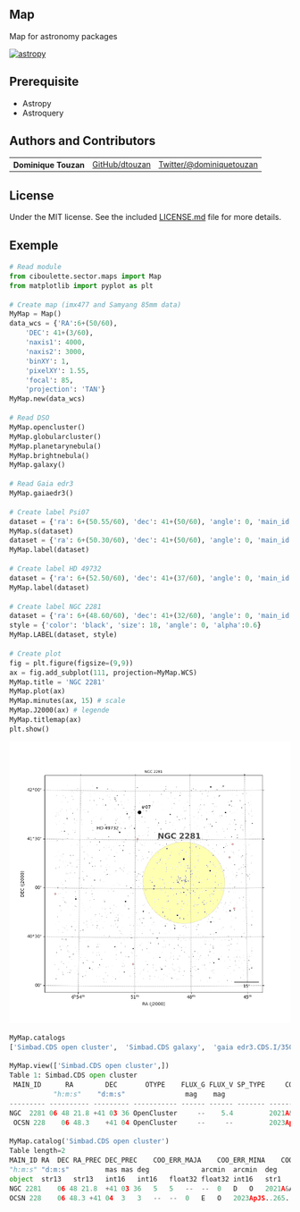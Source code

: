 ## Map
Map for astronomy packages

[![astropy](http://img.shields.io/badge/powered%20by-AstroPy-orange.svg?style=flat)](http://www.astropy.org/) 

## Prerequisite
  - Astropy
  - Astroquery

## Authors and Contributors

<table><tbody>
<tr><th align="left">Dominique Touzan</th><td><a href="https://github.com/dtouzan/ciboulette">GitHub/dtouzan</a></td><td><a href="http://twitter.com/dominiquetouzan">Twitter/@dominiquetouzan</a></td></tr>
</tbody></table>

## License

Under the MIT license. See the included [LICENSE.md](./LICENSE.md) file for more details.

## Exemple
```python
# Read module
from ciboulette.sector.maps import Map
from matplotlib import pyplot as plt

# Create map (imx477 and Samyang 85mm data)
MyMap = Map()
data_wcs = {'RA':6+(50/60), 
	'DEC': 41+(3/60), 
	'naxis1': 4000, 
	'naxis2': 3000, 
	'binXY': 1, 
	'pixelXY': 1.55, 
	'focal': 85, 
	'projection': 'TAN'}
MyMap.new(data_wcs)

# Read DSO
MyMap.opencluster()
MyMap.globularcluster()
MyMap.planetarynebula()
MyMap.brightnebula()
MyMap.galaxy()

# Read Gaia edr3
MyMap.gaiaedr3()

# Create label Psi07 
dataset = {'ra': 6+(50.55/60), 'dec': 41+(50/60), 'angle': 0, 'main_id': "psi"}
MyMap.s(dataset)
dataset = {'ra': 6+(50.30/60), 'dec': 41+(50/60), 'angle': 0, 'main_id': "07"}
MyMap.label(dataset)

# Create label HD 49732
dataset = {'ra': 6+(52.50/60), 'dec': 41+(37/60), 'angle': 0, 'main_id': "HD 49732"}
MyMap.label(dataset)

# Create label NGC 2281
dataset = {'ra': 6+(48.60/60), 'dec': 41+(32/60), 'angle': 0, 'main_id': "NGC 2281"}
style = {'color': 'black', 'size': 18, 'angle': 0, 'alpha':0.6}
MyMap.LABEL(dataset, style)

# Create plot
fig = plt.figure(figsize=(9,9))
ax = fig.add_subplot(111, projection=MyMap.WCS)
MyMap.title = 'NGC 2281'
MyMap.plot(ax)
MyMap.minutes(ax, 15) # scale
MyMap.J2000(ax) # legende
MyMap.titlemap(ax)
plt.show()
```
![image](output.png)
```python
MyMap.catalogs
['Simbad.CDS open cluster',  'Simbad.CDS galaxy',  'gaia edr3.CDS.I/350/gaiaedr3',  'label']
 
MyMap.view(['Simbad.CDS open cluster',]) 
Table 1: Simbad.CDS open cluster
 MAIN_ID      RA        DEC       OTYPE    FLUX_G FLUX_V SP_TYPE     COO_BIBCODE    
           "h:m:s"    "d:m:s"               mag    mag                              
--------- ---------- --------- ----------- ------ ------ ------- -------------------
NGC  2281 06 48 21.8 +41 03 36 OpenCluster     --    5.4         2021A&A...647A..19T
 OCSN 228    06 48.3    +41 04 OpenCluster     --     --         2023ApJS..265...12Q
 
MyMap.catalog('Simbad.CDS open cluster')
Table length=2
MAIN_ID	RA	DEC	RA_PREC	DEC_PREC	COO_ERR_MAJA	COO_ERR_MINA	COO_ERR_ANGLE	COO_QUAL	COO_WAVELENGTH	COO_BIBCODE	GALDIM_MAJAXIS	GALDIM_MINAXIS	GALDIM_ANGLE	GALDIM_QUAL	GALDIM_WAVELENGTH	GALDIM_BIBCODE	FLUX_G	FLUX_V	FLUX_B	OTYPE	SP_TYPE	SP_QUAL	SP_BIBCODE	SCRIPT_NUMBER_ID
"h:m:s"	"d:m:s"			mas	mas	deg				arcmin	arcmin	deg				mag	mag	mag					
object	str13	str13	int16	int16	float32	float32	int16	str1	str1	object	float32	float32	int16	str1	str1	object	float32	float32	float32	object	object	str1	object	int32
NGC 2281	06 48 21.8	+41 03 36	5	5	--	--	0	D	O	2021A&A...647A..19T	50.0	50.0	0	D	O	2020A&A...633A..99C	--	5.4	6.05	OpenCluster				0
OCSN 228	06 48.3	+41 04	3	3	--	--	0	E	O	2023ApJS..265...12Q	--	--	0				--	--	--	OpenCluster				0
```
